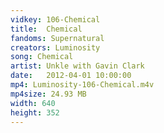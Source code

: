 ```yaml
---
vidkey: 106-Chemical
title:  Chemical
fandoms: Supernatural
creators: Luminosity
song: Chemical
artist: Unkle with Gavin Clark
date:   2012-04-01 10:00:00
mp4: Luminosity-106-Chemical.m4v
mp4size: 24.93 MB
width: 640
height: 352
---
```



  